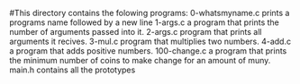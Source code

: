 #This directory contains the folowing programs:
0-whatsmyname.c prints a programs name followed by a new line
1-args.c a program that prints the number of arguments passed into it.
2-args.c program that prints all arguments it recives.
3-mul.c program that multiplies two numbers.
4-add.c a program that adds positive numbers.
100-change.c a program that prints the minimum number of coins to make change for an amount of muny.
main.h contains all the prototypes

